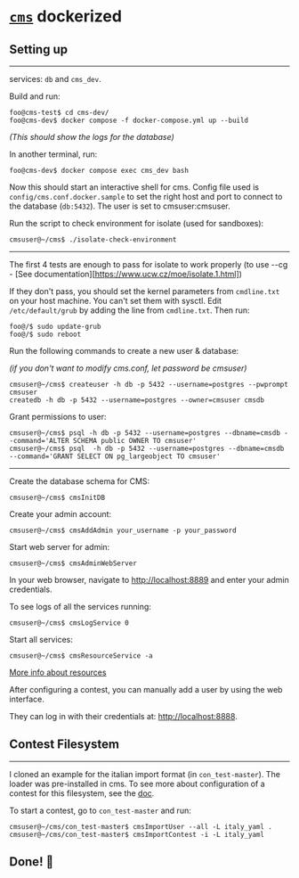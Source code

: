 # [`cms`](https://github.com/cms-dev/cms) dockerized

## Setting up
-------------------
services:
`db` and `cms_dev`.

Build and run:
```shellsession
foo@cms-test$ cd cms-dev/
foo@cms-dev$ docker compose -f docker-compose.yml up --build
```
_(This should show the logs for the database)_

In another terminal, run:
```shellsession
foo@cms-dev$ docker compose exec cms_dev bash
```
Now this should start an interactive shell for cms.
Config file used is `config/cms.conf.docker.sample` to set the right host and port to connect to the database (`db:5432`). The user is set to cmsuser:cmsuser.

Run the script to check environment for isolate (used for sandboxes):
```shellsession
cmsuser@~/cms$ ./isolate-check-environment
```
______

The first 4 tests are enough to pass for isolate to work properly (to use --cg - [See documentation][https://www.ucw.cz/moe/isolate.1.html])

If they don't pass, you should set the kernel parameters from `cmdline.txt` on your host machine.
You can't set them with sysctl. Edit `/etc/default/grub` by adding the line from `cmdline.txt`.
Then run:
```shellsession
foo@/$ sudo update-grub
foo@/$ sudo reboot
```

Run the following commands to create a new user & database:

_(if you don't want to modify cms.conf, let password be cmsuser)_
```shellsession
cmsuser@~/cms$ createuser -h db -p 5432 --username=postgres --pwprompt cmsuser
createdb -h db -p 5432 --username=postgres --owner=cmsuser cmsdb
```
Grant permissions to user:
```shellsession
cmsuser@~/cms$ psql -h db -p 5432 --username=postgres --dbname=cmsdb --command='ALTER SCHEMA public OWNER TO cmsuser'
cmsuser@~/cms$ psql  -h db -p 5432 --username=postgres --dbname=cmsdb --command='GRANT SELECT ON pg_largeobject TO cmsuser'
```
______

Create the database schema for CMS:
```shellsession
cmsuser@~/cms$ cmsInitDB
```
Create your admin account:
```shellsession
cmsuser@~/cms$ cmsAddAdmin your_username -p your_password
```
Start web server for admin:
```shellsession
cmsuser@~/cms$ cmsAdminWebServer
```
In your web browser, navigate to [http://localhost:8889](http://localhost:8889) and enter your admin credentials.

To see logs of all the services running:
```shellsession
cmsuser@~/cms$ cmsLogService 0
```

Start all services:
```shellsession
cmsuser@~/cms$ cmsResourceService -a
```
[More info about resources](https://cms.readthedocs.io/en/latest/Running%20CMS.html)

After configuring a contest, you can manually add a user by using the web interface.

They can log in with their credentials at:
[http://localhost:8888](http://localhost:8888).


## Contest Filesystem
_____________

I cloned an example for the italian import format (in `con_test-master`). The loader was pre-installed in cms.
To see more about configuration of a contest for this filesystem, see the [doc](https://cms.readthedocs.io/en/latest/External%20contest%20formats.html#italian-import-format).

To start a contest, go to `con_test-master` and run:
```shellsession
cmsuser@~/cms/con_test-master$ cmsImportUser --all -L italy_yaml .
cmsuser@~/cms/con_test-master$ cmsImportContest -i -L italy_yaml 
```

## Done! 🤠